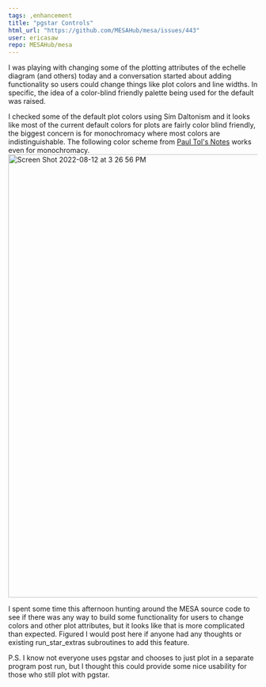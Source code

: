 ```yaml
---
tags: ,enhancement
title: "pgstar Controls"
html_url: "https://github.com/MESAHub/mesa/issues/443"
user: ericasaw
repo: MESAHub/mesa
---
```


I was playing with changing some of the plotting attributes of the echelle diagram (and others) today and a conversation started about adding functionality so users could change things like plot colors and line widths. In specific, the idea of a color-blind friendly palette being used for the default was raised. 

I checked some of the default plot colors using Sim Daltonism and it looks like most of the current default colors for plots are fairly color blind friendly, the biggest concern is for monochromacy where most colors are indistinguishable. The following color scheme from [Paul Tol's Notes](https://personal.sron.nl/~pault/) works even for monochromacy.
<img width="895" alt="Screen Shot 2022-08-12 at 3 26 56 PM" src="https://user-images.githubusercontent.com/50722189/184452474-baa41217-03a7-4142-87d2-1b9a22e11940.png">

I spent some time this afternoon hunting around the MESA source code to see if there was any way to build some functionality for users to change colors and other plot attributes, but it looks like that is more complicated than expected. Figured I would post here if anyone had any thoughts or existing run_star_extras subroutines to add this feature.

P.S. I know not everyone uses pgstar and chooses to just plot in a separate program post run, but I thought this could provide some nice usability for those who still plot with pgstar. 